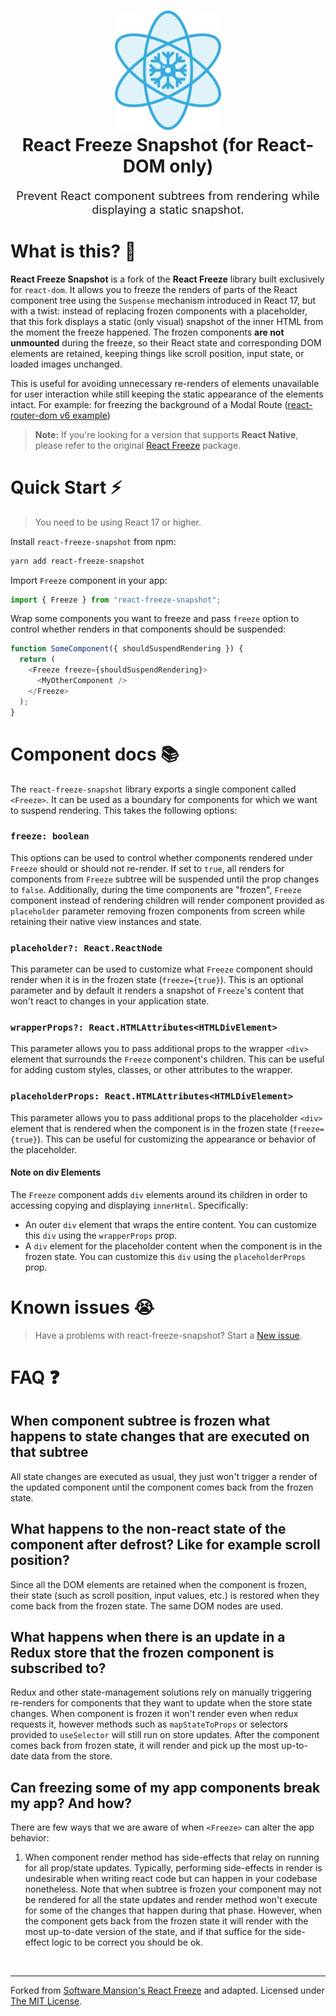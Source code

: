 <h1 align="center">
  <img src="https://raw.githubusercontent.com/joaolfern/react-freeze-snapshot/main/.github/images/react-freeze-snapshot.png" width="170px"/><br/>
  React Freeze Snapshot (for React-DOM only)
</h1>

<p align="center" style="font-size: 130%">
  Prevent React component subtrees from rendering while displaying a static snapshot.
</p>

# What is this? 🤔

**React Freeze Snapshot** is a fork of the **React Freeze** library built exclusively for `react-dom`. It allows you to freeze the renders of parts of the React component tree using the `Suspense` mechanism introduced in React 17, but with a twist: instead of replacing frozen components with a placeholder, that this fork displays a static (only visual) snapshot of the inner HTML from the moment the freeze happened. The frozen components **are not unmounted** during the freeze, so their React state and corresponding DOM elements are retained, keeping things like scroll position, input state, or loaded images unchanged.

This is useful for avoiding unnecessary re-renders of elements unavailable for user interaction while still keeping the static appearance of the elements intact. For example: for freezing the background of a Modal Route ([react-router-dom v6 example](https://github.com/remix-run/react-router/discussions/9864#discussioncomment-7414645))

> **Note:** If you're looking for a version that supports **React Native**, please refer to the original [React Freeze](https://github.com/software-mansion-labs/react-freeze) package.

# Quick Start ⚡

> You need to be using React 17 or higher.

Install `react-freeze-snapshot` from npm:

```bash
yarn add react-freeze-snapshot
```

Import `Freeze` component in your app:

```js
import { Freeze } from "react-freeze-snapshot";
```

Wrap some components you want to freeze and pass `freeze` option to control whether renders in that components should be suspended:

```js
function SomeComponent({ shouldSuspendRendering }) {
  return (
    <Freeze freeze={shouldSuspendRendering}>
      <MyOtherComponent />
    </Freeze>
  );
}
```

# Component docs 📚

The `react-freeze-snapshot` library exports a single component called `<Freeze>`.
It can be used as a boundary for components for which we want to suspend rendering.
This takes the following options:

### `freeze: boolean`

This options can be used to control whether components rendered under `Freeze` should or should not re-render.
If set to `true`, all renders for components from `Freeze` subtree will be suspended until the prop changes to `false`.
Additionally, during the time components are "frozen", `Freeze` component instead of rendering children will render component provided as `placeholder` parameter removing frozen components from screen while retaining their native view instances and state.

### `placeholder?: React.ReactNode`

This parameter can be used to customize what `Freeze` component should render when it is in the frozen state (`freeze={true}`).
This is an optional parameter and by default it renders a snapshot of `Freeze`'s content that won't react to changes in your application state.

### `wrapperProps?: React.HTMLAttributes<HTMLDivElement>`

This parameter allows you to pass additional props to the wrapper `<div>` element that surrounds the `Freeze` component's children. This can be useful for adding custom styles, classes, or other attributes to the wrapper.

### `placeholderProps: React.HTMLAttributes<HTMLDivElement>`

This parameter allows you to pass additional props to the placeholder `<div>` element that is rendered when the component is in the frozen state (`freeze={true}`). This can be useful for customizing the appearance or behavior of the placeholder.

#### Note on div Elements

The `Freeze` component adds `div` elements around its children in order to accessing copying and displaying `innerHtml`. Specifically:

- An outer `div` element that wraps the entire content. You can customize this `div` using the `wrapperProps` prop.
- A `div` element for the placeholder content when the component is in the frozen state. You can customize this `div` using the `placeholderProps` prop.

# Known issues 😭

> Have a problems with react-freeze-snapshot? Start a [New issue](//github.com/joaolfern/react-freeze-snapshot/issues).

# FAQ ❓

## When component subtree is frozen what happens to state changes that are executed on that subtree

All state changes are executed as usual, they just won't trigger a render of the updated component until the component comes back from the frozen state.

## What happens to the non-react state of the component after defrost? Like for example scroll position?

Since all the DOM elements are retained when the component is frozen, their state (such as scroll position, input values, etc.) is restored when they come back from the frozen state. The same DOM nodes are used.

## What happens when there is an update in a Redux store that the frozen component is subscribed to?

Redux and other state-management solutions rely on manually triggering re-renders for components that they want to update when the store state changes.
When component is frozen it won't render even when redux requests it, however methods such as `mapStateToProps` or selectors provided to `useSelector` will still run on store updates.
After the component comes back from frozen state, it will render and pick up the most up-to-date data from the store.

## Can freezing some of my app components break my app? And how?

There are few ways that we are aware of when `<Freeze>` can alter the app behavior:

1. When component render method has side-effects that relay on running for all prop/state updates. Typically, performing side-effects in render is undesirable when writing react code but can happen in your codebase nonetheless. Note that when subtree is frozen your component may not be rendered for all the state updates and render method won't execute for some of the changes that happen during that phase. However, when the component gets back from the frozen state it will render with the most up-to-date version of the state, and if that suffice for the side-effect logic to be correct you should be ok.

<br/>
<hr/>

Forked from [Software Mansion's React Freeze](https://github.com/software-mansion-labs/react-freeze) and adapted. Licensed under [The MIT License](LICENSE).
